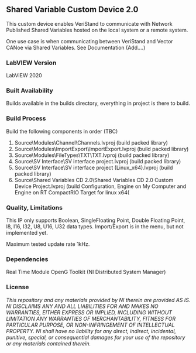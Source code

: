 ## Shared Variable Custom Device 2.0 ##
This custom device enables VeriStand to communicate with Network Published Shared Variables hosted on the local system or a remote system.

One use case is when communicating between VeriStand and Vector CANoe via Shared Variables.
See Documentation (Add....)

### LabVIEW Version ###

LabVIEW 2020

### Built Availability ###

Builds available in the builds directory, everything in project is there to build.

### Build Process ###

Build the following components in order (TBC)

1. Source\Modules\Channel\Channels.lvproj (build packed library)
2. Source\Modules\ImportExport\ImportExport.lvproj (build packed library)
3. Source\Modules\FileTypes\TXT\TXT.lvproj (build packed library)
4. Source\SV Interface\SV interface project.lvproj (build packed library)
5. Source\SV Interface\SV interface project (Linux_x64).lvproj (build packed library)
6. Source\Shared Variables CD 2.0\Shared Variables CD 2.0 Custom Device Project.lvproj (build Configuration, Engine on My Computer and Engine on RT CompactRIO Target for linux x64(

### Quality, Limitations ###

This IP only supports Boolean, SingleFloating Point, Double Floating Point, I8, I16, I32, U8, U16, U32 data types. 
Import/Export is in the menu, but not implemented yet.

Maximum tested update rate 1kHz.

### Dependencies ###

Real Time Module
OpenG Toolkit
(NI Distributed System Manager)

### License ###

*This repository and any materials provided by NI therein are provided AS IS. NI DISCLAIMS ANY AND ALL LIABILITIES FOR AND MAKES NO WARRANTIES, EITHER EXPRESS OR IMPLIED, INCLUDING WITHOUT LIMITATION ANY WARRANTIES OF MERCHANTABILITY, FITNESS FOR  PARTICULAR PURPOSE, OR NON-INFRINGEMENT OF INTELLECTUAL PROPERTY. NI shall have no liability for any direct, indirect, incidental, punitive, special, or consequential damages for your use of the repository or any materials contained therein.*
